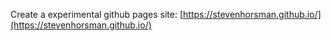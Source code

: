 Create a experimental github pages site: [https://stevenhorsman.github.io/](https://stevenhorsman.github.io/)
